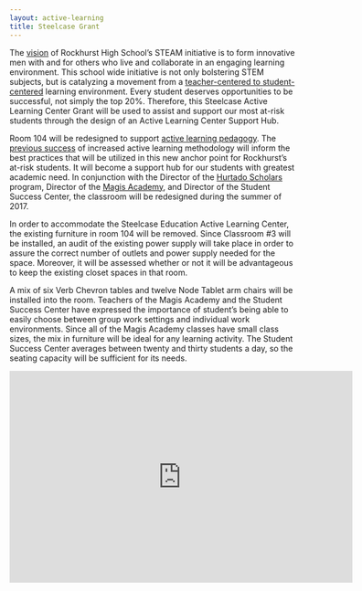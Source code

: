 ```yaml
---
layout: active-learning
title: Steelcase Grant
---
```


The [vision](http://steam.rockhursths.edu/vision/) of Rockhurst High School’s STEAM initiative is to form innovative men with and for others who live and collaborate in an engaging learning environment. This school wide initiative is not only bolstering STEM subjects, but is catalyzing a movement from a [teacher-centered to student-centered](http://steam.rockhursths.edu/2016/04/11/Sage-on-the-stage-to-Guide-on-the-Side.html) learning environment. Every student deserves opportunities to be successful, not simply the top 20%. Therefore, this Steelcase Active Learning Center Grant will be used to assist and support our most at-risk students through the design of an Active Learning Center Support Hub.

Room 104 will be redesigned to support [active learning pedagogy](https://www.steelcase.com/spaces-inspiration/active-learning-spaces-classrooms/#research-insights_observations). The [previous success](http://steam.rockhursths.edu/2016/05/09/Perceptions-of-the-Active-Learning-Classrooms.html) of increased active learning methodology will inform the best practices that will be utilized in this new anchor point for Rockhurst’s at-risk students. It will become a support hub for our students with greatest academic need. In conjunction with the Director of the [Hurtado Scholars](https://www.rockhursths.edu/pages/about-us/about-us---hurtado-scholars-program) program, Director of the [Magis Academy](https://www.rockhursths.edu/pages/academics/summer-school-and-camps/academics---summer-school---magis-academy), and Director of the Student Success Center, the classroom will be redesigned during the summer of 2017.

In order to accommodate the Steelcase Education Active Learning Center, the existing furniture in room 104 will be removed. Since Classroom #3 will be installed, an audit of the existing power supply will take place in order to assure the correct number of outlets and power supply needed for the space. Moreover, it will be assessed whether or not it will be advantageous to keep the existing closet spaces in that room.

A mix of six Verb Chevron tables and twelve Node Tablet arm chairs will be installed into the room. Teachers of the Magis Academy and the Student Success Center have expressed the importance of student’s being able to easily choose between group work settings and individual work environments. Since all of the Magis Academy classes have small class sizes, the mix in furniture will be ideal for any learning activity. The Student Success Center averages between twenty and thirty students a day, so the seating capacity will be sufficient for its needs. 


<iframe width="600" height="371" seamless frameborder="0" scrolling="no" src="https://docs.google.com/spreadsheets/d/1jUIbSyKnhFoiSW78ZB-4dR88WAhHmT0hZavZEIw94_E/pubchart?oid=1176832654&amp;format=interactive"></iframe>

